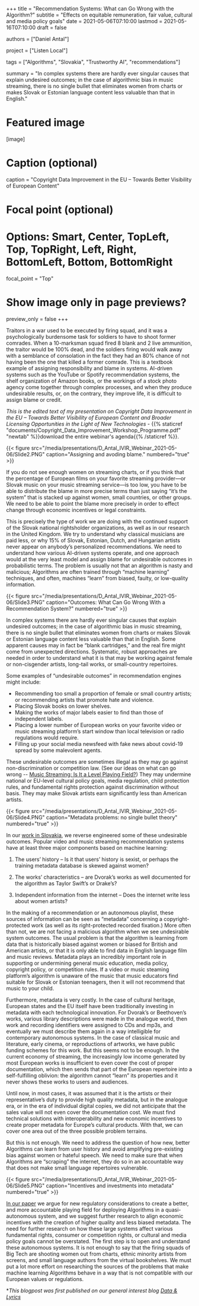 +++
title = "Recommendation Systems: What can Go Wrong with the Algorithm?"
subtitle = "Effects on equitable remuneration, fair value, cultural and media policy goals"
date = 2021-05-06T07:10:00
lastmod = 2021-05-16T07:10:00
draft = false

authors = ["Daniel Antal"]

project = ["Listen Local"]

tags = ["Algorithms", "Slovakia", "Trustworthy AI", "recommendations"]

summary = "In complex systems there are hardly ever singular causes that explain undesired outcomes; in the case of algorithmic bias in music streaming, there is no single bullet that eliminates women from charts or makes Slovak or Estonian language content less valuable than that in English."

# Featured image
[image]
  # Caption (optional)
  caption = "Copyright Data Improvement in the EU – Towards Better Visibility of European Content"

  # Focal point (optional)
  # Options: Smart, Center, TopLeft, Top, TopRight, Left, Right, BottomLeft, Bottom, BottomRight
  focal_point = "Top"

  # Show image only in page previews?
  preview_only = false
+++

Traitors in a war used to be executed by firing squad, and it was a psychologically burdensome task for soldiers to have to shoot former comrades. When a 10-marksman squad fired 8 blank and 2 live ammunition, the traitor would be 100% dead, and the soldiers firing would walk away with a semblance of consolation in the fact they had an 80% chance of not having been the one that killed a former comrade. This is a textbook example of assigning responsibility and blame in systems. AI-driven systems such as the YouTube or Spotify recommendation systems, the shelf organization of Amazon books, or the workings of a stock photo agency come together through complex processes, and when they produce undesirable results, or, on the contrary, they improve life, it is difficult to assign blame or credit.

*This is the edited text of my presentation on Copyright Data Improvement in the EU – Towards Better Visibility of European
Content and Broader Licensing Opportunities in the Light of New Technologies* - {{% staticref "documents/Copyright_Data_Improvement_Workshop_Programme.pdf" "newtab" %}}download the entire webinar's agenda{{% /staticref %}}.

{{< figure src="/media/presentations/D_Antal_IVIR_Webinar_2021-05-06/Slide2.PNG" caption="Assigning and avoding blame." numbered="true" >}}

If you do not see enough women on streaming charts, or if you think that the percentage of European films on your favorite streaming provider—or Slovak music on your music streaming service—is too low, you have to be able to distribute the blame in more precise terms than just saying “it’s the system” that is stacked up against women, small countries, or other groups. We need to be able to point the blame more precisely in order to effect change through economic incentives or legal constraints.

This is precisely the type of work we are doing with the continued support of the Slovak national rightsholder organizations, as well as in our research in the United Kingdom. We try to understand why classical musicians are paid less, or why 15% of Slovak, Estonian, Dutch, and Hungarian artists never appear on anybody’s personalized recommendations. We need to understand how various AI-driven systems operate, and one approach would at the very least model and assign blame for undesirable outcomes in probabilistic terms. The problem is usually not that an algorithm is nasty and malicious; Algorithms are often trained through “machine learning” techniques, and often, machines “learn” from biased, faulty, or low-quality information.

{{< figure src="/media/presentations/D_Antal_IVIR_Webinar_2021-05-06/Slide3.PNG" caption="Outcomes: What Can Go Wrong With a Recommendation System?" numbered="true" >}}

In complex systems there are hardly ever singular causes that explain undesired outcomes; in the case of algorithmic bias in music streaming, there is no single bullet that eliminates women from charts or makes Slovak or Estonian language content less valuable than that in English. Some apparent causes may in fact be “blank cartridges,” and the real fire might come from unexpected directions. Systematic, robust approaches are needed in order to understand what it is that may be working against female or non-cisgender artists, long-tail works, or small-country repertoires.

Some examples of “undesirable outcomes” in recommendation engines might include:

- Recommending too small a proportion of female or small country artists; or recommending artists that promote hate and violence.
- Placing Slovak books on lower shelves.
- Making the works of major labels easier to find than those of independent labels.
- Placing a lower number of European works on your favorite video or music streaming platform’s start window than local television or radio regulations would require.
- Filling up your social media newsfeed with fake news about covid-19 spread by some malevolent agents.

These undesirable outcomes are sometimes illegal as they may go against non-discrimination or competition law. (See our ideas on what can go wrong -- [Music Streaming: Is It a Level Playing Field?](https://dataandlyrics.com/publication/music_level_playing_field_2021/)) They may undermine national or EU-level cultural policy goals, media regulation, child protection rules, and fundamental rights protection against discrimination without basis. They may make Slovak artists earn significantly less than American artists.

{{< figure src="/media/presentations/D_Antal_IVIR_Webinar_2021-05-06/Slide4.PNG" caption="Metadata problems: no single bullet theory" numbered="true" >}}

In our [work in Slovakia](https://dataandlyrics.com/publication/listen_local_2020/), we reverse engineered some of these undesirable outcomes. Popular video and music streaming recommendation systems have at least three major components based on machine learning:

1. The users’ history – Is it that users’ history is sexist, or perhaps the training metadata database is skewed against women?

2. The works’ characteristics – are Dvorak’s works as well documented for the algorithm as Taylor Swift’s or Drake’s?

3. Independent information from the internet – Does the internet write less about women artists?

In the making of a recommendation or an autonomous playlist, these sources of information can be seen as “metadata” concerning a copyright-protected work (as well as its right-protected recorded fixation.) More often than not, we are not facing a malicious algorithm when we see undesirable system outcomes. The usual problem is that the algorithm is learning from data that is historically biased against women or biased for British and American artists, or that it is only able to find data in English language film and music reviews. 
Metadata plays an incredibly important role in supporting or undermining general music education, media policy, copyright policy, or competition rules. If a video or music steaming platform’s algorithm is unaware of the music that music educators find suitable for Slovak or Estonian teenagers, then it will not recommend that music to your child.

Furthermore, metadata is very costly. In the case of cultural heritage, European states and the EU itself have been traditionally investing in metadata with each technological innovation. For Dvorak’s or Beethoven’s works, various library descriptions were made in the analogue world, then work and recording identifiers were assigned to CDs and mp3s, and eventually we must describe them again in a way intelligible for contemporary autonomous systems. In the case of classical music and literature, early cinema, or reproductions of artworks, we have public funding schemes for this work.  But this seems not to be enough. In the current economy of streaming, the increasingly low income generated by  most European works is insufficient to even cover the cost of proper documentation, which then sends that part of the European repertoire into a self-fulfilling oblivion: the algorithm cannot “learn” its properties and it never shows these works to users and audiences.

Until now, in most cases, it was assumed that it is the artists or their representative’s duty to provide high quality metadata, but in the analogue era, or in the era of individual digital copies, we did not anticipate that the sales value will not even cover the documentation cost. We must find technical solutions with interoperability and new economic incentives to create proper metadata for Europe’s cultural products. With that, we can cover one area out of the three possible problem terrains.

But this is not enough. We need to address the question of how new, better Algorithms can learn from user history and avoid amplifying pre-existing bias against women or hateful speech. We need to make sure that when Algorithms are “scraping” the internet, they do so in an accountable way that does not make small language repertoires vulnerable.

{{< figure src="/media/presentations/D_Antal_IVIR_Webinar_2021-05-06/Slide5.PNG" caption="Incentives and investments into metadata" numbered="true" >}}

[In our paper](https://dataandlyrics.com/publication/european_visibilitiy_2021/) we argue for new regulatory considerations to create a better, and more accountable playing field for deploying Algorithms in a quasi-autonomous system, and we suggest further research to align economic incentives with the creation of higher quality and less biased metadata. The need for further research on how these large systems affect various fundamental rights, consumer or competition rights, or cultural and media policy goals cannot be overstated. The first step is to open and understand these autonomous systems. It is not enough to say that the firing squads of Big Tech are shooting women out from charts, ethnic minority artists from screens, and small language authors from the virtual bookshelves. We must put a lot more effort on researching the sources of the problems that make machine learning Algorithms behave in a way that is not compatible with our European values or regulations.

**This blogpost was first published on our general interest blog [Data & Lyrics](https://dataandlyrics.com/post/2021-05-16-recommendation-outcomes/)* 
